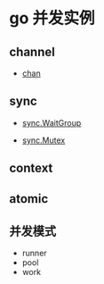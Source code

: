 # go 并发实例

## channel  

- [chan](src/go/basic/chan_test.go)

## sync  

- [sync.WaitGroup](go-sync-waitgroup.md)

- [sync.Mutex](go-sync-mutex.md)

## context  

## atomic

## 并发模式

- runner
- pool
- work